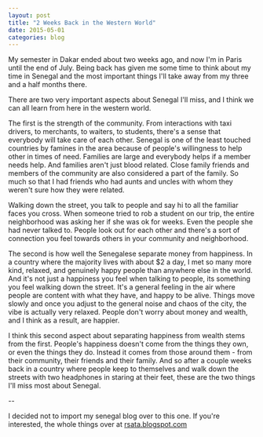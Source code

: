 ```yaml
---
layout: post
title: "2 Weeks Back in the Western World"
date: 2015-05-01
categories: blog
---
```


My semester in Dakar ended about two weeks ago, and now I'm in Paris until the end of July.  Being back has given me some time to think about my time in Senegal and the most important things I'll take away from my three and a half months there.

There are two very important aspects about Senegal I'll miss, and I think we can all learn from here in the western world.

The first is the strength of the community. From interactions with taxi drivers, to merchants, to waiters, to students, there's a sense that everybody will take care of each other.  Senegal is one of the least touched countries by famines in the area because of people's willingness to help other in times of need.  Families are large and everybody helps if a member needs help.  And families aren't just blood related.  Close family friends and members of the community are also considered a part of the family.  So much so that I had friends who had aunts and uncles with whom they weren't sure how they were related.

Walking down the street, you talk to people and say hi to all the familiar faces you cross.  When someone tried to rob a student on our trip, the entire neighborhood was asking her if she was ok for weeks.  Even the people she had never talked to.  People look out for each other and there's a sort of connection you feel towards others in your community and neighborhood.

The second is how well the Senegalese separate money from happiness.  In a country where the majority lives with about $2 a day, I met so many more kind, relaxed, and genuinely happy people than anywhere else in the world.  And it's not just a happiness you feel when talking to people, its something you feel walking down the street.  It's a general feeling in the air where people are content with what they have, and happy to be alive.  Things move slowly and once you adjust to the general noise and chaos of the city, the vibe is actually very relaxed.  People don't worry about money and wealth, and I think as a result, are happier.

I think this second aspect about separating happiness from wealth stems from the first.  People's happiness doesn't come from the things they own, or even the things they do.  Instead it comes from those around them - from their community, their friends and their family.  And so after a couple weeks back in a country where people keep to themselves and walk down the streets with two headphones in staring at their feet, these are the two things I'll miss most about Senegal.

--

I decided not to import my senegal blog over to this one.  If you're interested, the whole things over at [rsata.blogspot.com](http://reidsata.blogspot.com/) 